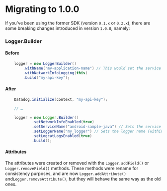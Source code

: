 # Migrating to 1.0.0

If you've been using the former SDK (version `0.1.x` or `0.2.x`), there are some breaking changes
introduced in version `1.0.0`, namely:

### Logger.Builder

#### Before

```java
    logger = new LoggerBuilder()
        .withName("my-application-name") // This would set the service name
        .withNetworkInfoLogging(this)
        .build("my-api-key");
```

#### After

```java
    Datadog.initialize(context, "my-api-key");

    // …

    logger = new Logger.Builder()
            .setNetworkInfoEnabled(true)
            .setServiceName("android-sample-java") // Sets the service name
            .setLoggerName("my_logger") // Sets the logger name (within the service)
            .setLogcatLogsEnabled(true)
            .build();
```

#### Attributes

The attributes were created or removed with the `Logger.addField()` or `Logger.removeField()`
methods. These methods were rename for consistency purposes, and are now  `Logger.addAttribute()`
 and`Logger.removeAttribute()`, but they will behave the same way as the old ones.